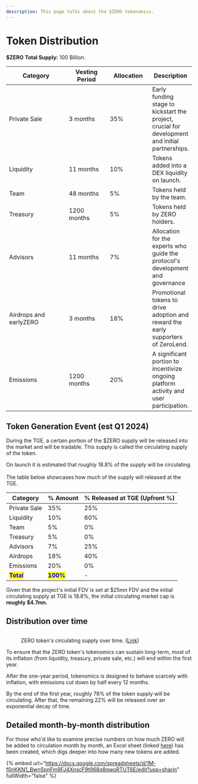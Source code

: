 ```yaml
---
description: This page talks about the $ZERO tokenomics.
---
```


# Token Distribution

**$ZERO** **Total Supply:** 100 Billion.&#x20;

<table data-full-width="true"><thead><tr><th width="238.33333333333331">Category</th><th width="145">Vesting Period</th><th width="126">Allocation</th><th>Description</th></tr></thead><tbody><tr><td>Private Sale</td><td>3 months</td><td>35%</td><td>Early funding stage to kickstart the project, crucial for development and initial partnerships.</td></tr><tr><td>Liquidity</td><td>11 months</td><td>10%</td><td>Tokens added into a DEX liquidity on launch.</td></tr><tr><td>Team</td><td>48 months</td><td>5%</td><td>Tokens held by the team.</td></tr><tr><td>Treasury</td><td>1200 months</td><td>5%</td><td>Tokens held by ZERO holders.</td></tr><tr><td>Advisors</td><td>11 months</td><td>7%</td><td>Allocation for the experts who guide the protocol's development and governance</td></tr><tr><td>Airdrops and earlyZERO</td><td>3 months</td><td>18%</td><td>Promotional tokens to drive adoption and reward the early supporters of ZeroLend. </td></tr><tr><td>Emissions</td><td>1200 months</td><td>20%</td><td>A significant portion to incentivize ongoing platform activity and user participation.</td></tr></tbody></table>

## Token Generation Event (est Q1 2024)

During the TGE, a certain portion of the $ZERO supply will be released into the market and will be tradable. This supply is called the circulating supply of the token.

On launch it is estimated that roughly 18.8% of the supply will be circulating. \
\
The table below showcases how much of the supply will released at the TGE.

| Category                                   | % Amount                                  | % Released at TGE (Upfront %) |
| ------------------------------------------ | ----------------------------------------- | ----------------------------- |
| Private Sale                               | 35%                                       | 25%                           |
| Liquidity                                  | 10%                                       | 60%                           |
| Team                                       | 5%                                        | 0%                            |
| Treasury                                   | 5%                                        | 0%                            |
| Advisors                                   | 7%                                        | 25%                           |
| Airdrops                                   | 18%                                       | 40%                           |
| Emissions                                  | 20%                                       | 0%                            |
| <mark style="color:blue;">**Total**</mark> | <mark style="color:blue;">**100%**</mark> | -                             |

Given that the project's initial FDV is set at $25mn FDV and the initial circulating supply at TGE is 18.8%, the initial circulating market cap is **roughly $4.7mn.**

## Distribution over time

<figure><img src="../.gitbook/assets/Screenshot 2023-12-31 at 10.48.15 PM.png" alt=""><figcaption><p>ZERO token's circulating supply over time. (<a href="https://docs.google.com/spreadsheets/d/1M-f0nKKN1_BwnSpnFm9FJ4XnscF9t968q8qwoRTUT6E/edit?usp=sharing">Link</a>)</p></figcaption></figure>

To ensure that the ZERO token's tokenomics can sustain long-term, most of its inflation (from liquidity, treasury, private sale, etc.) will end within the first year.&#x20;

After the one-year period, tokenomics is designed to behave scarcely with inflation, with emissions cut down by half every 12 months.

By the end of the first year, roughly 78% of the token supply will be circulating. After that, the remaining 22% will be released over an exponential decay of time.

## Detailed month-by-month distribution

For those who'd like to examine precise numbers on how much ZERO will be added to circulation month by month, an Excel sheet (linked [here](https://docs.google.com/spreadsheets/d/1M-f0nKKN1\_BwnSpnFm9FJ4XnscF9t968q8qwoRTUT6E/edit#gid=736372284)) has been created, which digs deeper into how many new tokens are added.

{% embed url="https://docs.google.com/spreadsheets/d/1M-f0nKKN1_BwnSpnFm9FJ4XnscF9t968q8qwoRTUT6E/edit?usp=sharin" fullWidth="false" %}
